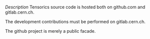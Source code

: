 *Description*
Tensorics source code is hosted both on github.com and gitlab.cern.ch.

The development contributions must be performed on gitlab.cern.ch. 

The github project is merely a public facade.

